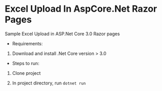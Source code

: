 # Excel Upload In AspCore.Net Razor Pages
Sample Excel Upload in ASP.Net Core 3.0 Razor pages

* Requirements:
1. Download and install .Net Core version > 3.0



* Steps to run:

1. Clone project

2. In project directory, run `dotnet run`

